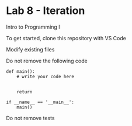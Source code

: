 # Lab 8 - Iteration

Intro to Programming I

To get started, clone this repository with VS Code

Modify existing files

Do not remove the following code

```
def main():
    # write your code here

    
    return

if __name__ == '__main__':
    main()
```

Do not remove tests